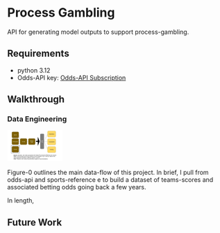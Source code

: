 # Process Gambling

API for generating model outputs to support process-gambling.

## Requirements

- python 3.12
- Odds-API key: [Odds-API Subscription](https://dash.the-odds-api.com/api-subscriptions)

## Walkthrough

### Data Engineering

<img src="docs/de_fig0.jpg" alt="DE-Fig0" width=128/>

Figure-0 outlines the main data-flow of this project. In brief, I pull from odds-api and sports-reference e to build a dataset of teams-scores and associated betting odds going back a few years. 

In length, 


## Future Work

